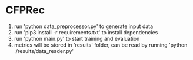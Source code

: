 # CFPRec
1. run 'python data_preprocessor.py' to generate input data
2. run 'pip3 install -r requirements.txt' to install dependencies
3. run 'python main.py' to start training and evaluation
4. metrics will be stored in 'results' folder, can be read by running 'python ./results/data_reader.py'
